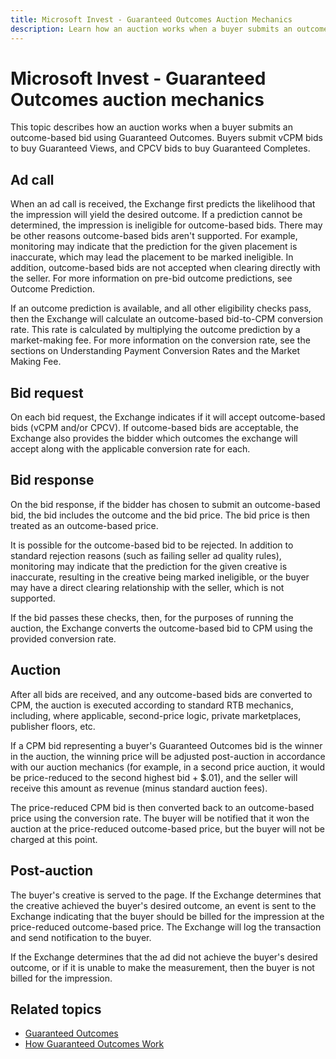 ```yaml
---
title: Microsoft Invest - Guaranteed Outcomes Auction Mechanics
description: Learn how an auction works when a buyer submits an outcome-based bid using Guaranteed Outcomes.
---
```


# Microsoft Invest - Guaranteed Outcomes auction mechanics

This topic describes how an auction works when a buyer submits an outcome-based bid using Guaranteed Outcomes. Buyers submit vCPM bids to buy Guaranteed Views, and CPCV bids to buy Guaranteed Completes.

## Ad call

When an ad call is received, the Exchange first predicts the likelihood that the impression will yield the desired outcome. If a prediction cannot be determined, the impression is ineligible for outcome-based bids. There may be other reasons outcome-based bids aren't supported. For example, monitoring may indicate that the prediction for the given placement is inaccurate, which may lead the placement to be marked ineligible. In addition, outcome-based bids are not accepted when clearing directly with the seller. For more information on pre-bid outcome predictions, see Outcome Prediction.

If an outcome prediction is available, and all other eligibility checks pass, then the Exchange will calculate an outcome-based bid-to-CPM conversion rate. This rate is calculated by multiplying the outcome prediction by a market-making fee. For more information on the conversion rate, see the sections on Understanding Payment Conversion Rates and the Market Making Fee.

## Bid request

On each bid request, the Exchange indicates if it will accept outcome-based bids (vCPM and/or CPCV). If outcome-based bids are acceptable, the Exchange also provides the bidder which outcomes the exchange will accept along with the applicable conversion rate for each.

## Bid response

On the bid response, if the bidder has chosen to submit an outcome-based bid, the bid includes the outcome and the bid price. The bid price is then treated as an outcome-based price.

It is possible for the outcome-based bid to be rejected. In addition to standard rejection reasons (such as failing seller ad quality rules), monitoring may indicate that the prediction for the given creative is inaccurate, resulting in the creative being marked ineligible, or the buyer may have a direct clearing relationship with the seller, which is not supported.

If the bid passes these checks, then, for the purposes of running the auction, the Exchange converts the outcome-based bid to CPM using the provided conversion rate.

## Auction

After all bids are received, and any outcome-based bids are converted to CPM, the auction is executed according to standard RTB mechanics,
including, where applicable, second-price logic, private marketplaces, publisher floors, etc.

If a CPM bid representing a buyer's Guaranteed Outcomes bid is the winner in the auction, the winning price will be adjusted post-auction in accordance with our auction mechanics (for example, in a second price auction, it would be price-reduced to the second highest bid + $.01), and the seller will receive this amount as revenue (minus standard auction fees).

The price-reduced CPM bid is then converted back to an outcome-based price using the conversion rate. The buyer will be notified that it won the auction at the price-reduced outcome-based price, but the buyer will not be charged at this point.

## Post-auction

The buyer's creative is served to the page. If the Exchange determines that the creative achieved the buyer's desired outcome, an event is sent to the Exchange indicating that the buyer should be billed for the impression at the price-reduced outcome-based price. The Exchange will log the transaction and send notification to the buyer.

If the Exchange determines that the ad did not achieve the buyer's desired outcome, or if it is unable to make the measurement, then the buyer is not billed for the impression.

## Related topics

- [Guaranteed Outcomes](./guaranteed-outcomes.md)
- [How Guaranteed Outcomes Work](./how-guaranteed-outcomes-work.md)
